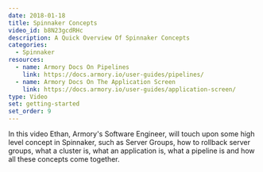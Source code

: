 ```yaml
---
date: 2018-01-18
title: Spinnaker Concepts
video_id: b8N23gcdRHc
description: A Quick Overview Of Spinnaker Concepts
categories:
  - Spinnaker
resources:
  - name: Armory Docs On Pipelines
    link: https://docs.armory.io/user-guides/pipelines/
  - name: Armory Docs On The Application Screen
    link: https://docs.armory.io/user-guides/application-screen/
type: Video
set: getting-started
set_order: 9
---
```

In this video Ethan, Armory's Software Engineer, will touch upon some high level concept in Spinnaker, such as Server Groups, how to rollback server groups, what a cluster is, what an application is, what a pipeline is and how all these concepts come together.

